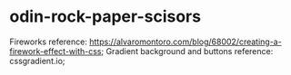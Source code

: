 # odin-rock-paper-scisors

Fireworks reference: https://alvaromontoro.com/blog/68002/creating-a-firework-effect-with-css;
Gradient background and buttons reference: cssgradient.io;
